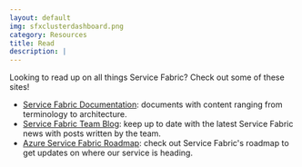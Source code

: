 ```yaml
---
layout: default
img: sfxclusterdashboard.png
category: Resources
title: Read
description: |
---
```

  Looking to read up on all things Service Fabric? Check out some of these sites!
- [Service Fabric Documentation](https://docs.microsoft.com/en-us/azure/service-fabric/): documents with content ranging from terminology to architecture.
- [Service Fabric Team Blog](https://blogs.msdn.microsoft.com/azureservicefabric/?orderby=date): keep up to date with the latest Service Fabric news with posts written by the team.
- [Azure Service Fabric Roadmap](https://azure.microsoft.com/en-us/roadmap/?query=service+fabric/): check out Service Fabric's roadmap to get updates on where our service is heading.